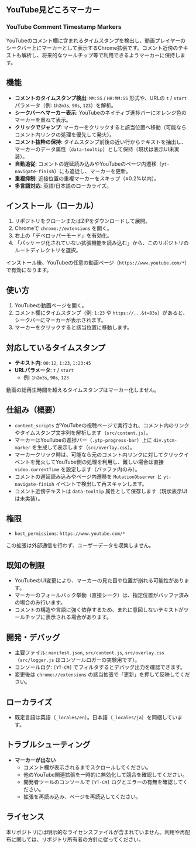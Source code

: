 ## YouTube見どころマーカー

### YouTube Comment Timestamp Markers

YouTubeのコメント欄に含まれるタイムスタンプを検出し、動画プレイヤーのシークバー上にマーカーとして表示するChrome拡張です。コメント近傍のテキストも解析し、将来的なツールチップ等で利用できるようマーカーに保持します。

## 機能

- **コメントのタイムスタンプ検出**: `MM:SS` / `HH:MM:SS` 形式や、URLの `t` / `start` パラメータ（例: `1h2m3s`, `90s`, `123`）を解析。
- **シークバーへマーカー表示**: YouTubeのネイティブ進捗バーにオレンジ色のマーカーを重ねて表示。
- **クリックでジャンプ**: マーカーをクリックすると該当位置へ移動（可能ならコメント内リンクの処理を優先して発火）。
- **コメント抜粋の保持**: タイムスタンプ前後の近い行からテキストを抽出し、マーカーのデータ属性（`data-tooltip`）として保持（現状は表示UI未実装）。
- **自動追従**: コメントの遅延読み込みやYouTubeのページ内遷移（`yt-navigate-finish`）にも追従し、マーカーを更新。
- **重複抑制**: 近接位置の重複マーカーをスキップ（±0.2%以内）。
- **多言語対応**: 英語/日本語のローカライズ。

## インストール（ローカル）

1. リポジトリをクローンまたはZIPをダウンロードして展開。
2. Chromeで `chrome://extensions` を開く。
3. 右上の「デベロッパーモード」を有効化。
4. 「パッケージ化されていない拡張機能を読み込む」から、このリポジトリのルートディレクトリを選択。

インストール後、YouTubeの任意の動画ページ（`https://www.youtube.com/*`）で有効になります。

## 使い方

1. YouTubeの動画ページを開く。
2. コメント欄にタイムスタンプ（例: `1:23` や `https://...&t=83s`）があると、シークバーにマーカーが表示されます。
3. マーカーをクリックすると該当位置に移動します。

## 対応しているタイムスタンプ

- **テキスト内**: `00:12`, `1:23`, `1:23:45`
- **URLパラメータ**: `t` / `start`
  - 例: `1h2m3s`, `90s`, `123`

動画の総再生時間を超えるタイムスタンプはマーカー化しません。

## 仕組み（概要）

- `content_scripts` がYouTubeの視聴ページで実行され、コメント内のリンクやタイムスタンプ文字列を解析します（`src/content.js`）。
- マーカーはYouTubeの進捗バー（`.ytp-progress-bar`）上に `div.ytcm-marker` を生成して表示します（`src/overlay.css`）。
- マーカークリック時は、可能なら元のコメント内リンクに対してクリックイベントを発火してYouTube側の処理を利用し、難しい場合は直接 `video.currentTime` を設定します（バッファ内のみ）。
- コメントの遅延読み込みやページ内遷移を `MutationObserver` と `yt-navigate-finish` イベントで検出して再スキャンします。
- コメント近傍テキストは `data-tooltip` 属性として保存します（現状表示UIは未実装）。

## 権限

- `host_permissions`: `https://www.youtube.com/*`

この拡張は外部通信を行わず、ユーザーデータを収集しません。

## 既知の制限

- YouTubeのUI変更により、マーカーの見た目や位置が崩れる可能性があります。
- マーカーのフォールバック挙動（直接シーク）は、指定位置がバッファ済みの場合のみ行います。
- コメントの構造や言語に強く依存するため、まれに意図しないテキストがツールチップに表示される場合があります。

## 開発・デバッグ

- 主要ファイル: `manifest.json`, `src/content.js`, `src/overlay.css`（`src/logger.js` はコンソールロガーの実験用です）。
- コンソールログ: `[YT-CM]` でフィルタするとデバッグ出力を確認できます。
- 変更後は `chrome://extensions` の該当拡張で「更新」を押して反映してください。

## ローカライズ

- 既定言語は英語（`_locales/en`）。日本語（`_locales/ja`）を同梱しています。

## トラブルシューティング

- **マーカーが出ない**
  - コメント欄が表示されるまでスクロールしてください。
  - 他のYouTube関連拡張を一時的に無効化して競合を確認してください。
  - 開発者ツールのコンソールで `[YT-CM]` ログとエラーの有無を確認してください。
  - 拡張を再読み込み、ページを再読込してください。

## ライセンス

本リポジトリには明示的なライセンスファイルが含まれていません。利用や再配布に関しては、リポジトリ所有者の方針に従ってください。


